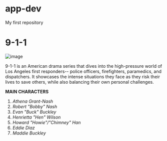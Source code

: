 # app-dev
My first repository

# 9-1-1
![image](https://github.com/rinsilred/app-dev/assets/169523483/2c213bd0-443e-421d-b536-3199a74897d6)

  9-1-1 is an American drama series that dives into the high-pressure world of Los Angeles first responders-- police officers, firefighters, paramedics, and dispatchers. It showcases the intense situations they face as they risk their lives to save others, while also balancing their own personal challenges.

**MAIN CHARACTERS**
  1. *Athena Grant-Nash*
  2. *Robert "Bobby" Nash*
  3. *Evan "Buck" Buckley*
  4. *Henrietta "Hen" Wilson*
  5. *Howard "Howie"/"Chimney" Han*
  6. *Eddie Diaz*
  7. *Maddie Buckley*

